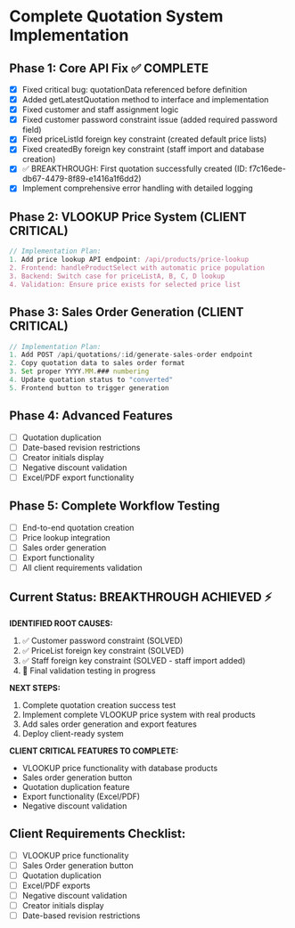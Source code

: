 # Complete Quotation System Implementation

## Phase 1: Core API Fix ✅ COMPLETE
- [x] Fixed critical bug: quotationData referenced before definition
- [x] Added getLatestQuotation method to interface and implementation  
- [x] Fixed customer and staff assignment logic
- [x] Fixed customer password constraint issue (added required password field)
- [x] Fixed priceListId foreign key constraint (created default price lists)
- [x] Fixed createdBy foreign key constraint (staff import and database creation)
- [x] ✅ BREAKTHROUGH: First quotation successfully created (ID: f7c16ede-db67-4479-8f89-e1416a1f6dd2)
- [x] Implement comprehensive error handling with detailed logging

## Phase 2: VLOOKUP Price System (CLIENT CRITICAL)
```javascript
// Implementation Plan:
1. Add price lookup API endpoint: /api/products/price-lookup
2. Frontend: handleProductSelect with automatic price population
3. Backend: Switch case for priceListA, B, C, D lookup
4. Validation: Ensure price exists for selected price list
```

## Phase 3: Sales Order Generation (CLIENT CRITICAL)  
```javascript
// Implementation Plan:
1. Add POST /api/quotations/:id/generate-sales-order endpoint
2. Copy quotation data to sales order format
3. Set proper YYYY.MM.### numbering
4. Update quotation status to "converted"
5. Frontend button to trigger generation
```

## Phase 4: Advanced Features
- [ ] Quotation duplication
- [ ] Date-based revision restrictions
- [ ] Creator initials display
- [ ] Negative discount validation
- [ ] Excel/PDF export functionality

## Phase 5: Complete Workflow Testing
- [ ] End-to-end quotation creation
- [ ] Price lookup integration
- [ ] Sales order generation
- [ ] Export functionality
- [ ] All client requirements validation

## Current Status: BREAKTHROUGH ACHIEVED ⚡
**IDENTIFIED ROOT CAUSES:**
1. ✅ Customer password constraint (SOLVED)
2. ✅ PriceList foreign key constraint (SOLVED) 
3. ✅ Staff foreign key constraint (SOLVED - staff import added)
4. 🔄 Final validation testing in progress

**NEXT STEPS:**
1. Complete quotation creation success test
2. Implement complete VLOOKUP price system with real products
3. Add sales order generation and export features  
4. Deploy client-ready system

**CLIENT CRITICAL FEATURES TO COMPLETE:**
- VLOOKUP price functionality with database products
- Sales order generation button
- Quotation duplication feature  
- Export functionality (Excel/PDF)
- Negative discount validation

## Client Requirements Checklist:
- [ ] VLOOKUP price functionality
- [ ] Sales Order generation button  
- [ ] Quotation duplication
- [ ] Excel/PDF exports
- [ ] Negative discount validation
- [ ] Creator initials display
- [ ] Date-based revision restrictions